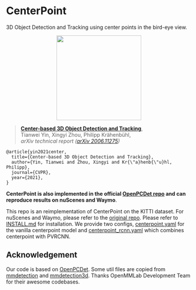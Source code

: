 # CenterPoint

3D Object Detection and Tracking using center points in the bird-eye view.

<p align="center"> <img src='docs/teaser.png' align="center" height="230px"> </p>

> [**Center-based 3D Object Detection and Tracking**](https://arxiv.org/abs/2006.11275),            
> Tianwei Yin, Xingyi Zhou, Philipp Kr&auml;henb&uuml;hl,        
> *arXiv technical report ([arXiv 2006.11275](https://arxiv.org/abs/2006.11275))*  



    @article{yin2021center,
      title={Center-based 3D Object Detection and Tracking},
      author={Yin, Tianwei and Zhou, Xingyi and Kr{\"a}henb{\"u}hl, Philipp},
      journal={CVPR},
      year={2021},
    }

**CenterPoint is also implemented in the official [OpenPCDet repo](https://github.com/open-mmlab/OpenPCDet) and can reproduce results on nuScenes and Waymo**. 

This repo is an reimplementation of CenterPoint on the KITTI dataset. For nuScenes and Waymo, please refer to the [original repo](https://github.com/tianweiy/CenterPoint). Please refer to [INSTALL.md](docs/INSTALL.md) for installation. We provide two configs, [centerpoint.yaml](tools/cfgs/kitti_models/centerpoint.yaml) for the vanilla centerpoint model and [centerpoint_rcnn.yaml](tools/cfgs/kitti_models/centerpoint_rcnn.yaml) which combines centerpoint with PVRCNN. 


## Acknowledgement

Our code is based on [OpenPCDet](https://github.com/open-mmlab/OpenPCDet). Some util files are copied from [mmdetection](https://github.com/open-mmlab/mmdetection) and [mmdetection3d](https://github.com/open-mmlab/mmdetection3d). Thanks OpenMMLab Development Team for their awesome codebases.
